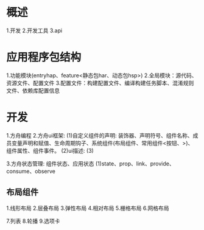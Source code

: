 # 概述
1.开发
2.开发工具
3.api

# 应用程序包结构
1.功能模块(entryhap、feature<静态包har、动态包hsp>)
2.全局模块：源代码、资源文件、配置文件
3.配置文件：构建配置文件、编译构建任务脚本、混淆规则文件、依赖库配置信息

# 开发
1.方舟编程
2.方舟ui框架:
  (1)自定义组件的声明: 装饰器、声明符号、组件名称、成员变量声明和赋值、生命周期钩子、系统组件(布局组件、常用组件<按钮、>)、组件属性、组件事件。
  (2)ui描述:
  (3)
  
3.方舟状态管理: 组件状态、应用状态
  (1)state、prop、link、provide、consume、observe

## 布局组件
1.线形布局
2.层叠布局
3.弹性布局
4.相对布局
5.栅格布局
6.网格布局

7.列表
8.轮播
9.选项卡
